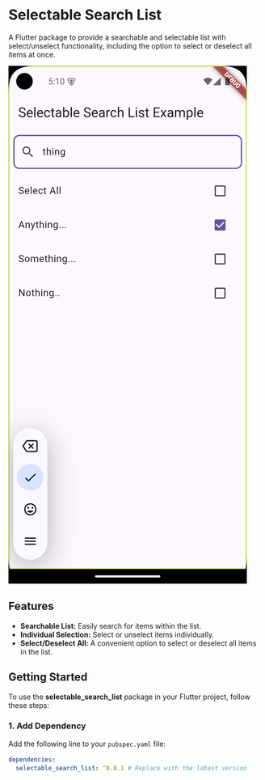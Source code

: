 # Selectable Search List

A Flutter package to provide a searchable and selectable list with select/unselect functionality, including the option to select or deselect all items at once.

![Selectable Search List Example](images/example.png)


## Features

- **Searchable List:** Easily search for items within the list.
- **Individual Selection:** Select or unselect items individually.
- **Select/Deselect All:** A convenient option to select or deselect all items in the list.

## Getting Started

To use the **selectable_search_list** package in your Flutter project, follow these steps:

### 1. Add Dependency

Add the following line to your `pubspec.yaml` file:

```yaml
dependencies:
  selectable_search_list: ^0.0.1 # Replace with the latest version
